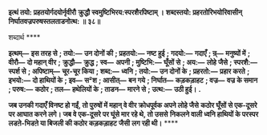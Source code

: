 **इत्थं तयो: प्रहतयोर्गदयोर्नृवीरौ** **क्रुद्धौ स्वमुष्टिभिरय:स्परशैरपिष्टाम् ।** **शब्दस्तयो: प्रहरतोरिभयोरिवासीन्** **निर्घातवज्रपरुषस्तलताडनोत्थ: ॥ ३८॥** 

शब्दार्थ **** 

**इत्थम्—** **इस तरह से** **; तयो:—** **उन दोनों की** **; प्रहतयो:—** **नष्ट हुई** **; गदयो:—** **गदाएँ** **; न्र्—** **मनुष्यों में** **; वीरौ—** **दो महान् वीर** **;** **क्रुद्धौ—** **क्रुद्ध** **; स्व—** **अपनी** **; मुष्टिभि:—** **घूँसों से** **; अय:—** **लोहे जैसे** **; स्परशै:—** **स्पर्श से** **; अपिष्टाम्—** **चूर-चूर किया** **; शब्द:—** **ध्वनि** **; तयो:—** **उन दोनों के** **; प्रहरतो:—** **प्रहार करते** **; इभयो:—** **दो हाथियों के** **; इव—** **स²श** **; आसीत्—** **बन गये** **; निर्घात—** **कड़कड़ाहट** **; वज्र—** **वज्र के समान** **; परुष:—** **कठोर** **; तल—** **हथेलियों के** **; ताडन—** **मारने से** **; उत्थ:—** **उठी हुई।** **.** 

**जब उनकी गदाएँ विनष्ट हो गईं, तो पुरुषों में महान् वे वीर क्रोधपूर्वक अपने लोहे जैसे** **कठोर घूँसों से एक-दूसरे पर आघात करने लगे। जब वे एक-दूसरे पर घूंसे मार रहे थे, तो उससे** **निकलने वाली ध्वनि हाथियों के परस्पर लडऩे-भिडऩे या बिजली की कठोर कड़कड़ाहट जैसी** **लग रही थी।** **** 